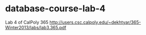 database-course-lab-4
=====================

Lab 4 of CalPoly 365 
http://users.csc.calpoly.edu/~dekhtyar/365-Winter2013/labs/lab3.365.pdf

